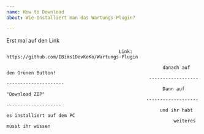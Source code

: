 ```yaml
---
name: How to Download
about: Wie Installiert man das Wartungs-Plugin?

---
```


Erst mal auf den Link


                                             Link:  https://github.com/IBims1DevKeKo/Wartungs-Plugin

                                                             danach auf den Grünen Button!
                                                        ---------------------------------------
                                                             Dann auf "Download ZIP"
                                                       ---------------------------------------
                                                            und ihr habt es installiert auf dem PC 
                                                                 weiteres müsst ihr wissen
